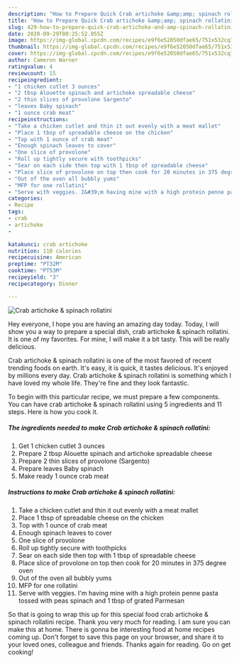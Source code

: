```yaml
---
description: "How to Prepare Quick Crab artichoke &amp;amp; spinach rollatini"
title: "How to Prepare Quick Crab artichoke &amp;amp; spinach rollatini"
slug: 429-how-to-prepare-quick-crab-artichoke-and-amp-spinach-rollatini
date: 2020-09-29T00:25:52.055Z
image: https://img-global.cpcdn.com/recipes/e9f6e52050dfae65/751x532cq70/crab-artichoke-spinach-rollatini-recipe-main-photo.jpg
thumbnail: https://img-global.cpcdn.com/recipes/e9f6e52050dfae65/751x532cq70/crab-artichoke-spinach-rollatini-recipe-main-photo.jpg
cover: https://img-global.cpcdn.com/recipes/e9f6e52050dfae65/751x532cq70/crab-artichoke-spinach-rollatini-recipe-main-photo.jpg
author: Cameron Warner
ratingvalue: 4
reviewcount: 15
recipeingredient:
- "1 chicken cutlet 3 ounces"
- "2 tbsp Alouette spinach and artichoke spreadable cheese"
- "2 thin slices of provolone Sargento"
- "leaves Baby spinach"
- "1 ounce crab meat"
recipeinstructions:
- "Take a chicken cutlet and thin it out evenly with a meat mallet"
- "Place 1 tbsp of spreadable cheese on the chicken"
- "Top with 1 ounce of crab meat"
- "Enough spinach leaves to cover"
- "One slice of provolone"
- "Roll up tightly secure with toothpicks"
- "Sear on each side then top with 1 tbsp of spreadable cheese"
- "Place slice of provolone on top then cook for 20 minutes in 375 degree oven"
- "Out of the oven all bubbly yums"
- "MFP for one rollatini"
- "Serve with veggies. I&#39;m having mine with a high protein penne pasta tossed with peas spinach and 1 tbsp of grated Parmesan"
categories:
- Recipe
tags:
- crab
- artichoke
- 

katakunci: crab artichoke  
nutrition: 110 calories
recipecuisine: American
preptime: "PT32M"
cooktime: "PT53M"
recipeyield: "3"
recipecategory: Dinner

---
```



![Crab artichoke &amp; spinach rollatini](https://img-global.cpcdn.com/recipes/e9f6e52050dfae65/751x532cq70/crab-artichoke-spinach-rollatini-recipe-main-photo.jpg)

Hey everyone, I hope you are having an amazing day today. Today, I will show you a way to prepare a special dish, crab artichoke &amp; spinach rollatini. It is one of my favorites. For mine, I will make it a bit tasty. This will be really delicious.

Crab artichoke &amp; spinach rollatini is one of the most favored of recent trending foods on earth. It's easy, it is quick, it tastes delicious. It's enjoyed by millions every day. Crab artichoke &amp; spinach rollatini is something which I have loved my whole life. They're fine and they look fantastic.




To begin with this particular recipe, we must prepare a few components. You can have crab artichoke &amp; spinach rollatini using 5 ingredients and 11 steps. Here is how you cook it.

<!--inarticleads1-->

##### The ingredients needed to make Crab artichoke &amp; spinach rollatini:

1. Get 1 chicken cutlet 3 ounces
1. Prepare 2 tbsp Alouette spinach and artichoke spreadable cheese
1. Prepare 2 thin slices of provolone (Sargento)
1. Prepare leaves Baby spinach
1. Make ready 1 ounce crab meat




<!--inarticleads2-->

##### Instructions to make Crab artichoke &amp; spinach rollatini:

1. Take a chicken cutlet and thin it out evenly with a meat mallet
1. Place 1 tbsp of spreadable cheese on the chicken
1. Top with 1 ounce of crab meat
1. Enough spinach leaves to cover
1. One slice of provolone
1. Roll up tightly secure with toothpicks
1. Sear on each side then top with 1 tbsp of spreadable cheese
1. Place slice of provolone on top then cook for 20 minutes in 375 degree oven
1. Out of the oven all bubbly yums
1. MFP for one rollatini
1. Serve with veggies. I&#39;m having mine with a high protein penne pasta tossed with peas spinach and 1 tbsp of grated Parmesan




So that is going to wrap this up for this special food crab artichoke &amp; spinach rollatini recipe. Thank you very much for reading. I am sure you can make this at home. There is gonna be interesting food at home recipes coming up. Don't forget to save this page on your browser, and share it to your loved ones, colleague and friends. Thanks again for reading. Go on get cooking!
